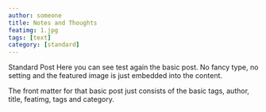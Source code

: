 ```yaml
---
author: someone
title: Notes and Thoughts
featimg: 1.jpg
tags: [text]
category: [standard]
---
```

Standard Post
Here you can see test again the basic post. No fancy type, no setting and the featured image is just embedded into the content.

The front matter for that basic post just consists of the basic tags, author, title, featimg, tags and category.